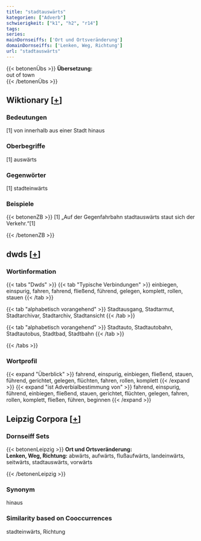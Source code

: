 ```yaml
---
title: "stadtauswärts"
kategorien: ["Adverb"]
schwierigkeit: ["k1", "h2", "r14"]
tags:
series:
mainDornseiffs: ['Ort und Ortsveränderung']
domainDornseiffs: ['Lenken, Weg, Richtung']
url: "stadtauswärts"
---
```


{{< betonenÜbs >}}
**Übersetzung:**  
out of town  
{{< /betonenÜbs >}}

## Wiktionary [[+](https://de.wiktionary.org/wiki/stadtauswärts)]

### Bedeutungen
[1] von innerhalb aus einer Stadt hinaus  

### Oberbegriffe
[1] auswärts  

### Gegenwörter
[1] stadteinwärts  

### Beispiele
{{< betonenZB >}}
[1] „Auf der Gegenfahrbahn stadtauswärts staut sich der Verkehr.“[1]  

{{< /betonenZB >}}


## dwds [[+](https://www.dwds.de/wb/stadtauswärts)]

### Wortinformation
{{< tabs "Dwds" >}}
{{< tab "Typische Verbindungen" >}}
einbiegen, einspurig, fahren, fahrend, fließend, führend, gelegen, komplett, rollen, stauen
{{< /tab >}}

{{< tab "alphabetisch vorangehend" >}}
Stadtausgang, Stadtarmut, Stadtarchivar, Stadtarchiv, Stadtansicht
{{< /tab >}}

{{< tab "alphabetisch vorangehend" >}}
Stadtauto, Stadtautobahn, Stadtautobus, Stadtbad, Stadtbahn
{{< /tab >}}

{{< /tabs >}}

### Wortprofil
{{< expand "Überblick" >}} fahrend, einspurig, einbiegen, fließend, stauen, führend, gerichtet, gelegen, flüchten, fahren, rollen, komplett {{< /expand >}}
{{< expand "ist Adverbialbestimmung von" >}} fahrend, einspurig, führend, einbiegen, fließend, stauen, gerichtet, flüchten, gelegen, fahren, rollen, komplett, fließen, führen, beginnen {{< /expand >}}

## Leipzig Corpora [[+](https://corpora.uni-leipzig.de/en/res?word=stadtauswärts&corpusId=deu_newscrawl-public_2018)]

### Dornseiff Sets
{{< betonenLeipzig >}}
**Ort und Ortsveränderung:**  
**Lenken, Weg, Richtung:** abwärts, aufwärts, flußaufwärts, landeinwärts, seitwärts, stadtauswärts, vorwärts  

{{< /betonenLeipzig >}}

### Synonym
hinaus


### Similarity based on Cooccurrences
stadteinwärts, Richtung

